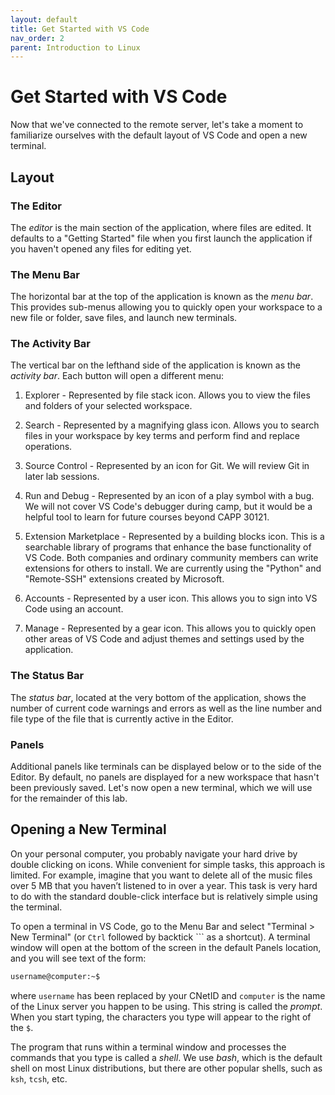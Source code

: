 ```yaml
---
layout: default
title: Get Started with VS Code
nav_order: 2
parent: Introduction to Linux
---
```


# Get Started with VS Code

Now that we've connected to the remote server, let's take a moment to familiarize ourselves with the default layout of VS Code and open a new terminal.

## Layout

### The Editor

The _editor_ is the main section of the application, where files are edited. It defaults to a "Getting Started" file when you first launch the application if you haven't opened any files for editing yet.

### The Menu Bar

The horizontal bar at the top of the application is known as the _menu bar_. This provides sub-menus allowing you to quickly open your workspace to a new file or folder, save files, and launch new terminals.

### The Activity Bar

The vertical bar on the lefthand side of the application is known as the _activity bar_. Each button will open a different menu:

1. Explorer - Represented by file stack icon. Allows you to view the files and folders of your selected workspace.

2. Search - Represented by a magnifying glass icon. Allows you to search files in your workspace by key terms and perform find and replace operations.

3. Source Control - Represented by an icon for Git. We will review Git in later lab sessions.

4. Run and Debug - Represented by an icon of a play symbol with a bug. We will not cover VS Code's debugger during camp, but it would be a helpful tool to learn for future courses beyond CAPP 30121.

5. Extension Marketplace - Represented by a building blocks icon.  This is a searchable library of programs that enhance the base functionality of VS Code. Both companies and ordinary community members can write extensions for others to install. We are currently using the "Python" and "Remote-SSH" extensions created by Microsoft.

6. Accounts - Represented by a user icon. This allows you to sign into VS Code using an account.

7. Manage - Represented by a gear icon. This allows you to quickly open other areas of VS Code and adjust themes and settings used by the application.

### The Status Bar

The _status bar_, located at the very bottom of the application, shows the number of current code warnings and errors as well as the line number and file type of the file that is currently active in the Editor.

### Panels

Additional panels like terminals can be displayed below or to the side of the Editor. By default, no panels are displayed for a new workspace that hasn't been previously saved. Let's now open a new terminal, which we will use for the remainder of this lab.

## Opening a New Terminal

On your personal computer, you probably navigate your hard drive by double clicking on icons. While convenient for simple tasks, this approach is limited. For example, imagine that you want to delete all of the music files over 5 MB that you haven’t listened to in over a year. This task is very hard to do with the standard double-click interface but is relatively simple using the terminal.

To open a terminal in VS Code, go to the Menu Bar and select "Terminal > New Terminal" (or `Ctrl` followed by backtick `\`` as a shortcut). A terminal window will open at the bottom of the screen in the default Panels location, and you will see text of the form:

```bash
username@computer:~$
```

where `username` has been replaced by your CNetID and `computer` is the name of the Linux server you happen to be using. This string is called the _prompt_. When you start typing, the characters you type will appear to the right of the `$`.

The program that runs within a terminal window and processes the commands that you type is called a _shell_. We use _bash_, which is the default shell on most Linux distributions, but there are other popular shells, such as `ksh`, `tcsh`, etc.
